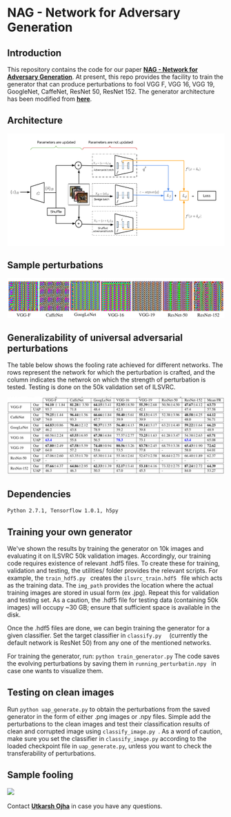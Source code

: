 # NAG - Network for Adversary Generation

## Introduction
This repository contains the code for our paper **[NAG - Network for Adversary Generation](https://arxiv.org/abs/1712.03390)**. At present, this repo provides the facility to train the generator that can produce perturbations to fool VGG F, VGG 16, VGG 19, GoogleNet, CaffeNet, ResNet 50, ResNet 152. The generator architecture has been modified from **[here](https://github.com/openai/improved-gan/tree/master/imagenet)**.

## Architecture
![](/extras/nag.png)

## Sample perturbations
![](/extras/pb_nag.png)

## Generalizability of universal adversarial perturbations
The table below shows the fooling rate achieved for different networks. The rows represent the network for which the perturbation is crafted, and the column indicates the netwrok on which the strength of perturbation is tested. Testing is done on the 50k validation set of ILSVRC.  

![](/extras/nag_table.png)




## Dependencies
```
Python 2.7.1, Tensorflow 1.0.1, h5py
```
## Training your own generator

We've shown the results by training the generator on 10k images and evaluating it on ILSVRC 50k validation images. Accordingly, our training code requires existence of relevant .hdf5 files. To create these for training, validation and testing, the utilities/ folder provides the relevant scripts. For example, the ```train_hdf5.py ``` creates the ```ilsvrc_train.hdf5 ``` file which acts as the training data. The ```img_path``` provides the location where the actual training images are stored in usual form (ex .jpg). Repeat this for validation and testing set. As a caution, the .hdf5 file for testing data (containing 50k images) will occupy ~30 GB; ensure that sufficient space is available in the disk.

Once the .hdf5 files are done, we can begin training the generator for a given classifier. Set the target classifier in ```classify.py  ``` (currently the default network is ResNet 50) from any one of the mentioned networks.

For training the generator, run:
``` python train_generator.py ```
The code saves the evolving perturbations by saving them in ```running_perturbatin.npy ``` in case one wants to visualize them.

## Testing on clean images

Run ``` python uap_generate.py ``` to obtain the perturbations from the saved generator in the form of either .png images or .npy files. Simple add the perturbations to the clean images and test their classification results of clean and corrupted image using ```classify_image.py ```. As a word of caution, make sure you set the classifier in ```classify_image.py``` according to the loaded checkpoint file in ```uap_generate.py```, unless you want to check the transferability of perturbations.

## Sample fooling

![](/extras/example.png)

Contact **[Utkarsh Ojha](https://utkarshojha.github.io/)** in case you have any questions.

